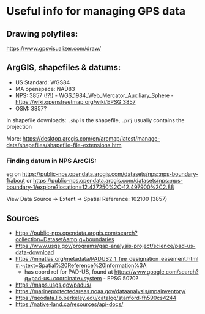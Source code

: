 # Useful info for managing GPS data

## Drawing polyfiles: 

https://www.gpsvisualizer.com/draw/

## ArgGIS, shapefiles & datums:

 * US Standard: WGS84
 * MA openspace: NAD83
 * NPS: 3857 (!?!) - WGS_1984_Web_Mercator_Auxiliary_Sphere - https://wiki.openstreetmap.org/wiki/EPSG:3857
 * OSM: 3857?

In shapefile downloads: `.shp` is the shapefile, `.prj` usually contains the projection

More: https://desktop.arcgis.com/en/arcmap/latest/manage-data/shapefiles/shapefile-file-extensions.htm

### Finding datum in NPS ArcGIS:

eg on https://public-nps.opendata.arcgis.com/datasets/nps::nps-boundary-1/about
or https://public-nps.opendata.arcgis.com/datasets/nps::nps-boundary-1/explore?location=12.437250%2C-12.497900%2C2.88

View Data Source => Extent => Spatial Reference: 102100 (3857)

## Sources

 * https://public-nps.opendata.arcgis.com/search?collection=Dataset&amp;q=boundaries
 * https://www.usgs.gov/programs/gap-analysis-project/science/pad-us-data-download
 * https://mnatlas.org/metadata/PADUS2_1_fee_designation_easement.html#:~:text=Spatial%20Reference%20Information%3A
   - has coord ref for PAD-US, found at https://www.google.com/search?q=pad-us+coordinate+system - EPSG 5070?
 * https://maps.usgs.gov/padus/
 * https://marineprotectedareas.noaa.gov/dataanalysis/mpainventory/
 * https://geodata.lib.berkeley.edu/catalog/stanford-fh590cs4244
 * https://native-land.ca/resources/api-docs/
